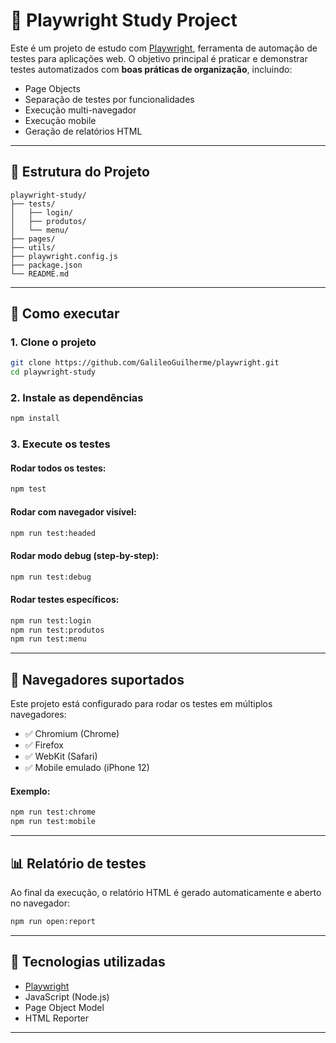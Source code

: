 # 🎯 Playwright Study Project

Este é um projeto de estudo com [Playwright](https://playwright.dev/), ferramenta de automação de testes para aplicações web. O objetivo principal é praticar e demonstrar testes automatizados com **boas práticas de organização**, incluindo:

- Page Objects  
- Separação de testes por funcionalidades  
- Execução multi-navegador  
- Execução mobile  
- Geração de relatórios HTML

---

## 📁 Estrutura do Projeto

```
playwright-study/
├── tests/
│   ├── login/
│   ├── produtos/
│   └── menu/
├── pages/
├── utils/
├── playwright.config.js
├── package.json
└── README.md
```

---

## 🚀 Como executar

### 1. Clone o projeto

```bash
git clone https://github.com/GalileoGuilherme/playwright.git
cd playwright-study
```

### 2. Instale as dependências

```bash
npm install
```

### 3. Execute os testes

#### Rodar todos os testes:
```bash
npm test
```

#### Rodar com navegador visível:
```bash
npm run test:headed
```

#### Rodar modo debug (step-by-step):
```bash
npm run test:debug
```

#### Rodar testes específicos:
```bash
npm run test:login
npm run test:produtos
npm run test:menu
```

---

## 🧪 Navegadores suportados

Este projeto está configurado para rodar os testes em múltiplos navegadores:

- ✅ Chromium (Chrome)  
- ✅ Firefox  
- ✅ WebKit (Safari)  
- ✅ Mobile emulado (iPhone 12)

#### Exemplo:
```bash
npm run test:chrome
npm run test:mobile
```

---

## 📊 Relatório de testes

Ao final da execução, o relatório HTML é gerado automaticamente e aberto no navegador:

```bash
npm run open:report
```

---

## 🧰 Tecnologias utilizadas

- [Playwright](https://playwright.dev/)  
- JavaScript (Node.js)  
- Page Object Model  
- HTML Reporter

---




